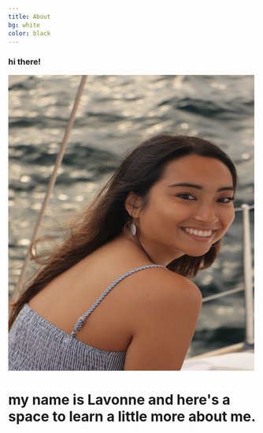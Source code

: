 ```yaml
---
title: About
bg: white
color: black
---
```


### hi there!

<img src="img/lavonne.jpg" alt="A photo of Lavonne" width="500" height="600">

# my name is Lavonne and here's a space to learn a little more about me.
